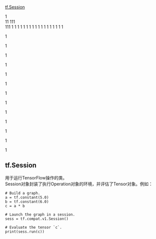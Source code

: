 [tf.Session](#tfSession)

1  
11
111  
111 
1 
1 
1 
1
1 
1 
1 
1 
1 
1 
1 
1 
1 
1 
1 
1 
1 
1   

1

1

1

1

1

1

1

1

1

1

1

1

1































































































## tf.Session  
用于运行TensorFlow操作的类。  
Session对象封装了执行Operation对象的环境，并评估了Tensor对象。例如：  
```
# Build a graph.
a = tf.constant(5.0)
b = tf.constant(6.0)
c = a * b

# Launch the graph in a session.
sess = tf.compat.v1.Session()

# Evaluate the tensor `c`.
print(sess.run(c))
```



